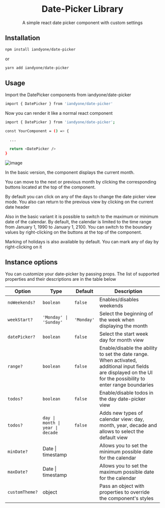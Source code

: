 <h1 align="center">Date-Picker Library</h1>
<p align="center">A simple react date picker component with custom settings</p>

## Installation

```sh
npm install iandyone/date-picker
```

<p>or</p>

```sh
yarn add iandyone/date-picker
```

## Usage

<p>Import the DatePicker components from iandyone/date-picker</p>

```sh
import { DatePicker } from 'iandyone/date-picker'
```

<p>Now you can render it like a normal react component</p>


```sh
import { DatePicker } from 'iandyone/date-picker';

const YourComponent = () => {

  ...

  return <DatePicker />
}

```

![image](https://github.com/iandyone/Date-Picker/assets/84668094/a9410bdc-e487-475c-8598-31f752d6a4da)

<p>In the basic version, the component displays the current month.</p>
<p>You can move to the next or previous month by clicking the corresponding buttons located at the top of the component.</p>

<p>By default you can click on any of the days to change the date picker view mode. You also can return to the previous view by clicking on the current date header</p>

<p>Also in the basic variant it is possible to switch to the maximum or minimum date of the calendar. By default, the calendar is limited to the time range from January 1, 1990 to January 1, 2100. You can switch to the boundary values by right-clicking on the buttons at the top of the component.</p>

<p>Marking of holidays is also available by default. You can mark any of day by right-clicking on it</p>

## Instance options

<p>You can customize your date-picker by passing props. The list of supported properties and their descriptions are in the table below</p>


| Option         | Type                                | Default   | Description                                                                                                    |
| -------------- | ----------------------------------- | --------- | -------------------------------------------------------------------------------------------------------------- |
| `noWeekends?`  | `boolean`                           | `false`   | Enables/disables weekends                                                                                    |
| `weekStart?`   | `'Monday' \| 'Sunday'`              | `'Monday'`| Select the beginning of the week when displaying the month                                                  |
| `datePicker?`  | `boolean`                           | `false`   | Select the start week day for month view                                                                     |
| `range?`       | `boolean`                           | `false`   | Enable/disable the ability to set the date range. When activated, additional input fields are displayed on the UI for the possibility to enter range boundaries |
| `todos?`       | `boolean`                           | `false`   | Enable/disable todos in the day date-picker view                                                            |
| `todos?`       | `day \| month \| year \| decade`    | `false`   | Adds new types of calendar view: day, month, year, decade and allows to select the default view   |
| `minDate?`     | Date \| timestamp                   |           | Allows you to set the minimum possible date for the calendar                                   |
| `maxDate?`     | Date \| timestamp                   |           | Allows you to set the maximum possible date for the calendar                                    |
| `customTheme?` | object                              |           | Pass an object with properties to override the component's styles                                    |
